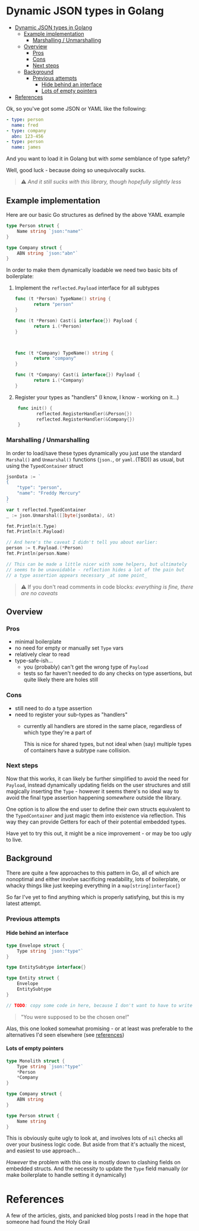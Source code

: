 # Dynamic JSON types in Golang

- [Dynamic JSON types in Golang](#dynamic-json-types-in-golang)
	- [Example implementation](#example-implementation)
		- [Marshalling / Unmarshalling](#marshalling--unmarshalling)
	- [Overview](#overview)
		- [Pros](#pros)
		- [Cons](#cons)
		- [Next steps](#next-steps)
	- [Background](#background)
		- [Previous attempts](#previous-attempts)
			- [Hide behind an interface](#hide-behind-an-interface)
			- [Lots of empty pointers](#lots-of-empty-pointers)
- [References](#references)

Ok, so you've got some JSON or YAML like the following:

```yaml
- type: person
  name: fred
- type: company
  abn: 123-456
- type: person
  name: james
```

And you want to load it in Golang but with _some_ semblance of type safety?

Well, good luck - because doing so unequivocally sucks.

> :warning: _And it still sucks with this library, though hopefully slightly less_

## Example implementation

Here are our basic Go structures as defined by the above YAML example

```go
type Person struct {
	Name string `json:"name"`
}

type Company struct {
	ABN string `json:"abn"`
}
```

In order to make them dynamically loadable we need two basic bits of boilerplate:

1. Implement the `reflected.Payload` interface for all subtypes
	 ```go
	 func (t *Person) TypeName() string {
			return "person"
	 }

	 func (t *Person) Cast(i interface{}) Payload {
			return i.(*Person)
	 }



	 func (t *Company) TypeName() string {
			return "company"
	 }

	 func (t *Company) Cast(i interface{}) Payload {
			return i.(*Company)
	 }
	 ```
2. Register your types as "handlers" (I know, I know - working on it...)
	```go
	 func init() {
			reflected.RegisterHandler(&Person{})
			reflected.RegisterHandler(&Company{})
	 }
	```

### Marshalling / Unmarshalling

In order to load/save these types dynamically you just use the standard `Marshal()` and `Unmarshal()` functions (`json.`, or `yaml.`(TBD)) as usual, but using the `TypedContainer` struct

```go
jsonData := `
{
	"type": "person",
	"name": "Freddy Mercury"
}   	
`
var t reflected.TypedContainer
_ := json.Unmarshal([]byte(jsonData), &t)

fmt.Println(t.Type)
fmt.Println(t.Payload)

// And here's the caveat I didn't tell you about earlier:
person := t.Payload.(*Person)
fmt.Println(person.Name)  

// This can be made a little nicer with some helpers, but ultimately
// seems to be unavoidable - reflection hides a lot of the pain but
// a type assertion appears necessary _at some point_
```

> :warning: If you don't read comments in code blocks: _everything is fine, there are no caveats_

## Overview

### Pros

- minimal boilerplate
- no need for empty or manually set `Type` vars
- relatively clear to read
- type-safe-ish...
  - you (probably) can't get the wrong type of `Payload`
  - tests so far haven't needed to do any checks on type assertions, but quite likely there are holes still

### Cons

- still need to do a type assertion
- need to register your sub-types as "handlers"
  - currently all handlers are stored in the same place, regardless of which type they're a part of

	This is nice for shared types, but not ideal when (say) multiple types of containers have a subtype `name` collision.

### Next steps

Now that this works, it can likely be further simplified to avoid the need for `Payload`, instead dynamically updating fields on the user structures and still magically inserting the `Type` - however it seems there's no ideal way to avoid the final type assertion happening _somewhere_ outside the library.

One option is to allow the end user to define their own structs equivalent to
the `TypedContainer` and just magic them into existence via reflection.  This way they can provide Getters for each of their potential embedded types.

Have yet to try this out, it might be a nice improvement - or may be too ugly to live.

## Background

There are quite a few approaches to this pattern in Go, all of which are nonoptimal and either involve sacrificing readability, lots of boilerplate, or whacky things like just keeping everything in a `map[string]interface{}`

So far I've yet to find anything which is properly satisfying, but this is my latest attempt.

### Previous attempts

#### Hide behind an interface

```go
type Envelope struct {
	Type string `json:"type"`
}

type EntitySubtype interface{}

type Entity struct {
	Envelope
	EntitySubtype
}

// TODO: copy some code in here, because I don't want to have to write it again
```

> "You were supposed to be the chosen one!"

Alas, this one looked somewhat promising - or at least was preferable to the alternatives I'd seen elsewhere (see [references](#references))

#### Lots of empty pointers

```go
type Monolith struct {
	Type string `json:"type"`
	*Person
	*Company
}

type Company struct {
	ABN string
}

type Person struct {
	Name string
}
```

This is obviously quite ugly to look at, and involves lots of `nil` checks all over your business logic code.  But aside from that it's actually the nicest, and easiest to use approach...

*However* the problem with this one is mostly down to clashing fields on embedded structs.  And the necessity to update the `Type` field manually (or make boilerplate to handle setting it dynamically)



# References

A few of the articles, gists, and panicked blog posts I read in the hope that someone had found the Holy Grail
